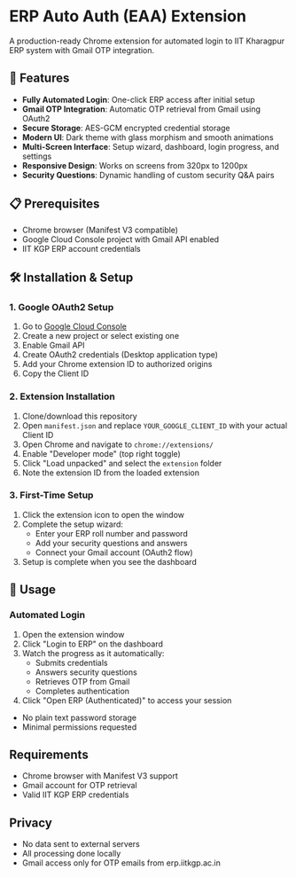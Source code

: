 # ERP Auto Auth (EAA) Extension

A production-ready Chrome extension for automated login to IIT Kharagpur ERP system with Gmail OTP integration.

## 🚀 Features

- **Fully Automated Login**: One-click ERP access after initial setup
- **Gmail OTP Integration**: Automatic OTP retrieval from Gmail using OAuth2
- **Secure Storage**: AES-GCM encrypted credential storage
- **Modern UI**: Dark theme with glass morphism and smooth animations
- **Multi-Screen Interface**: Setup wizard, dashboard, login progress, and settings
- **Responsive Design**: Works on screens from 320px to 1200px
- **Security Questions**: Dynamic handling of custom security Q&A pairs

## 📋 Prerequisites

- Chrome browser (Manifest V3 compatible)
- Google Cloud Console project with Gmail API enabled
- IIT KGP ERP account credentials

## 🛠️ Installation & Setup

### 1. Google OAuth2 Setup
1. Go to [Google Cloud Console](https://console.cloud.google.com/)
2. Create a new project or select existing one
3. Enable Gmail API
4. Create OAuth2 credentials (Desktop application type)
5. Add your Chrome extension ID to authorized origins
6. Copy the Client ID

### 2. Extension Installation
1. Clone/download this repository
2. Open `manifest.json` and replace `YOUR_GOOGLE_CLIENT_ID` with your actual Client ID
3. Open Chrome and navigate to `chrome://extensions/`
4. Enable "Developer mode" (top right toggle)
5. Click "Load unpacked" and select the `extension` folder
6. Note the extension ID from the loaded extension

### 3. First-Time Setup
1. Click the extension icon to open the window
2. Complete the setup wizard:
   - Enter your ERP roll number and password
   - Add your security questions and answers
   - Connect your Gmail account (OAuth2 flow)
3. Setup is complete when you see the dashboard

## 🎯 Usage

### Automated Login
1. Open the extension window
2. Click "Login to ERP" on the dashboard
3. Watch the progress as it automatically:
   - Submits credentials
   - Answers security questions
   - Retrieves OTP from Gmail
   - Completes authentication
4. Click "Open ERP (Authenticated)" to access your session
- No plain text password storage
- Minimal permissions requested

## Requirements

- Chrome browser with Manifest V3 support
- Gmail account for OTP retrieval
- Valid IIT KGP ERP credentials

## Privacy

- No data sent to external servers
- All processing done locally
- Gmail access only for OTP emails from erp.iitkgp.ac.in
